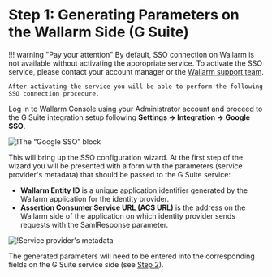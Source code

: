 #   Step 1: Generating Parameters on the Wallarm Side (G Suite)

[img-gsuite-sso-provider-wl]:   ../../../../images/admin-guides/configuration-guides/sso/gsuite/gsuite-sso-provider-wl.png
[img-sp-metadata]:              ../../../../images/admin-guides/configuration-guides/sso/gsuite/sp-metadata.png

[doc-setup-idp]:                setup-idp.md

!!! warning "Pay your attention"
    By default, SSO connection on Wallarm is not available without activating the appropriate service. To activate the SSO service, please contact your account manager or the [Wallarm support team](mailto:support@wallarm.com).

    After activating the service you will be able to perform the following SSO connection procedure.

Log in to Wallarm Console using your Administrator account and proceed to the G Suite integration setup following **Settings → Integration → Google SSO**.

![!The “Google SSO” block][img-gsuite-sso-provider-wl]

This will bring up the SSO configuration wizard. At the first step of the wizard you will be presented with a form with the parameters (service provider's metadata) that should be passed to the G Suite service:
*   **Wallarm Entity ID** is a unique application identifier generated by the Wallarm application for the identity provider.
*   **Assertion Consumer Service URL (ACS URL)** is the address on the Wallarm side of the application on which identity provider sends requests with the SamlResponse parameter.

![!Service provider's metadata][img-sp-metadata]

The generated parameters will need to be entered into the corresponding fields on the G Suite service side (see [Step 2][doc-setup-idp]).